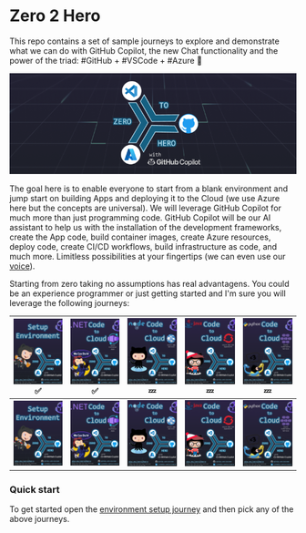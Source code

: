 # Zero 2 Hero

This repo contains a set of sample journeys to explore and demonstrate what we can do with GitHub Copilot, the new Chat functionality and the power of the triad: #GitHub + #VSCode + #Azure 🚀

![Zero 2 Hero with GitHub Copilot](media/logo.png)

The goal here is to enable everyone to start from a blank environment and jump start on building Apps and deploying it to the Cloud (we use Azure here but the concepts are universal). We will leverage GitHub Copilot for much more than just programming code. GitHub Copilot will be our AI assistant to help us with the installation of the development frameworks, create the App code, build container images, create Azure resources, deploy code, create CI/CD workflows, build infrastructure as code, and much more. Limitless possibilities at your fingertips (we can even use our [voice](https://githubnext.com/projects/copilot-voice/)).

Starting from zero taking no assumptions has real advantagens. You could be an experience programmer or just getting started and I'm sure you will leverage the following journeys:

| [![Setup Environment](media/setup.PNG)](journeys/setup.PDF) ✅ | [![name](media/dotnet-to-aca.PNG)](journeys/dotnet-to-aca.PDF) ✅ | [![nodejs to Azure App Service](media/nodejs-to-appservice.PNG)](journeys/nodejs-to-appservice.PDF) 💤 | [![Java to Azure Red Hat OpenShift](media/java-to-aro.PNG)](journeys/java-to-aro.PDF) 💤 | [![Python to AKS](media/python-to-aks.PNG)](journeys/python-to-aks.PDF) 💤 | 
| --------------------------------------- | --------------------------------------- | --------------------------------------- | --------------------------------------- | --------------------------------------- | 
| ![Setup Environment](media/setup.PNG) | ![.NET tp Azure Container Apps](media/dotnet-to-aca.PNG) | ![nodejs to Azure App Service](media/nodejs-to-appservice.PNG) | ![Java to Azure Red Hat OpenShift](media/java-to-aro.PNG) | ![Python to AKS](media/python-to-aks.PNG) |



### Quick start

To get started open the [environment setup journey](journeys/setup.PDF) and then pick any of the above journeys.

